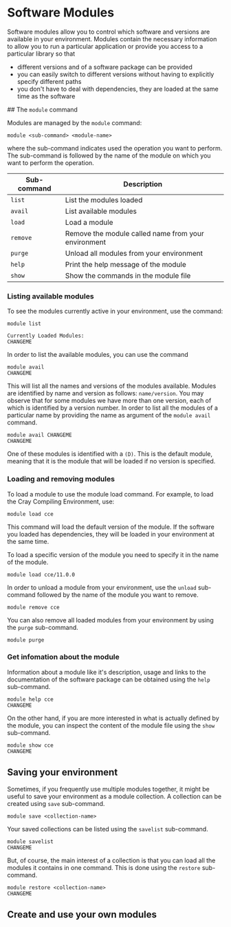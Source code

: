# Software Modules

Software modules allow you to control which software and versions are 
available in your environment. Modules contain the necessary information to
allow you to run a particular application or provide you access to a
particular library so that

- different versions and of a software package can be provided
- you can easily switch to different versions without having to explicitly
  specify different paths
- you don't have to deal with dependencies, they are loaded at the same time
  as the software

## The `module` command

Modules are managed by the `module` command:

```
module <sub-command> <module-name>
```

where the sub-command indicates used the operation you want to perform. The
sub-command is followed by the name of the module on which you want to perform
the operation.

| Sub-command | Description                                          |
| ------------|------------------------------------------------------|
| `list`      | List the modules loaded                              |
| `avail`     | List available modules                               |
| `load`      | Load a module                                        |
| `remove`    | Remove the module called name from your environment  |
| `purge`     | Unload all modules from your environment             |
| `help`      | Print the help message of the module                 |
| `show`      | Show the commands in the module file                 |

### Listing available modules

To see the modules currently active in your environment, use the command:

```
module list

Currently Loaded Modules:
CHANGEME
```

In order to list the available modules, you can use the command

```
module avail
CHANGEME
```

This will list all the names and versions of the modules available. Modules
are identified by name and version as follows: `name/version`. You may observe
that for some modules we have more than one version, each of which is 
identified by a version number. In order to list all the modules  of a particular
name by providing the name as argument of the `module avail` command. 

```
module avail CHANGEME
CHANGEME
```

One of these modules is identified with a `(D)`. This is the default module,
meaning that it is the module that will be loaded if no version is specified.

### Loading and removing modules

To load a module to use the module load command. For example, to load the Cray
Compiling Environment, use:

```
module load cce
```

This command will load the default version of the module. If the software you
loaded has dependencies, they will be loaded in your environment at the same
time.

To load a specific version of the module you need to specify it in the name of
the module.

```
module load cce/11.0.0
```

In order to unload a module from your environment, use the `unload` sub-command
followed by the name of the module you want to remove.

```
module remove cce
```

You can also remove all loaded modules from your environment by using the 
`purge` sub-command.

```
module purge
```

### Get infomation about the module

Information about a module like it's description, usage and links to the
documentation of the software package can be obtained using the `help`
sub-command.

```
module help cce
CHANGEME
```

On the other hand, if you are more interested in what is actually defined by
the module, you can inspect the content of the module file using the `show`
sub-command.

```
module show cce
CHANGEME
```

## Saving your environment

Sometimes, if you frequently use multiple modules together, it might be useful
to save your environment as a module collection. A collection can be 
created using `save` sub-command.

```
module save <collection-name>
```

Your saved collections can be listed using the `savelist` sub-command.

```
module savelist
CHANGEME
```

But, of course, the main interest of a collection is that you can load all the
modules it contains in one command. This is done using the `restore` 
sub-command.

```
module restore <collection-name>
CHANGEME
```

## Create and use your own modules
